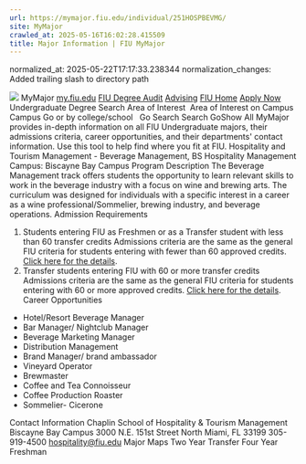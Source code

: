 ```yaml
---
url: https://mymajor.fiu.edu/individual/251HOSPBEVMG/
site: MyMajor
crawled_at: 2025-05-16T16:02:28.415509
title: Major Information | FIU MyMajor
---
```

normalized_at: 2025-05-22T17:17:33.238344
normalization_changes: Added trailing slash to directory path

![](https://mymajor.fiu.edu/assets/logo-T4VPR2BI.png)
MyMajor
[my.fiu.edu](https://my.fiu.edu/)
[FIU Degree Audit](https://dasa.fiu.edu/all-departments/advising/panther-success-hub/panther-degree-audit/)
[Advising](https://advising.fiu.edu)
[FIU Home](https://www.fiu.edu/)
[Apply Now](https://admissions.fiu.edu/)
Undergraduate Degree Search
Area of Interest
​
Area of Interest
on
Campus
​
Campus
Go
or by college/school
​
​
Go
Search
Search
GoShow All
MyMajor provides in-depth information on all FIU Undergraduate majors, their admissions criteria, career opportunities, and their departments' contact information. Use this tool to help find where you fit at FIU.
Hospitality and Tourism Management - Beverage Management,
BS
Hospitality Management
Campus:
Biscayne Bay Campus
Program Description
The Beverage Management track offers students the opportunity to learn relevant skills to work in the beverage industry with a focus on wine and brewing arts. The curriculum was designed for individuals with a specific interest in a career as a wine professional/Sommelier, brewing industry, and beverage operations.
Admission Requirements
1. Students entering FIU as Freshmen or as a Transfer student with less than 60 transfer credits
Admissions criteria are the same as the general FIU criteria for students entering with fewer than 60 approved credits. [Click here for the details](http://admissions.fiu.edu/apply/freshman/).
2. Transfer students entering FIU with 60 or more transfer credits
Admissions criteria are the same as the general FIU criteria for students entering with 60 or more approved credits. [Click here for the details](http://admissions.fiu.edu/apply/transfer/).
Career Opportunities
  * Hotel/Resort Beverage Manager
  * Bar Manager/ Nightclub Manager
  * Beverage Marketing Manager
  * Distribution Management
  * Brand Manager/ brand ambassador
  * Vineyard Operator
  * Brewmaster
  * Coffee and Tea Connoisseur
  * Coffee Production Roaster
  * Sommelier- Cicerone


Contact Information
Chaplin School of Hospitality & Tourism Management
Biscayne Bay Campus 3000 N.E. 151st Street North Miami, FL 33199 
305-919-4500
hospitality@fiu.edu
Major Maps
Two Year Transfer
Four Year Freshman
